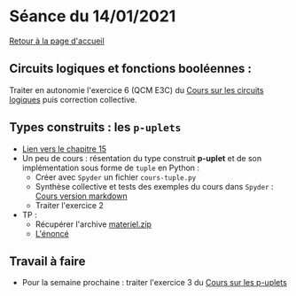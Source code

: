 

# Séance du 14/01/2021

[Retour à la page d'accueil](https://parc-nsi.github.io/premiere-nsi/index.html)


## Circuits logiques et fonctions booléennes :


Traiter en autonomie l'exercice 6 (QCM E3C) du [Cours sur les circuits logiques](../chapitre13/cours-circuits-logiques-git.md)  puis correction collective.


## Types construits : les `p-uplets`

* [Lien vers le chapitre 15](../chapitre15.md)
* Un peu de cours : résentation du type construit __p-uplet__ et de son implémentation sous forme de `tuple`  en Python : 
  * Créer avec `Spyder` un fichier `cours-tuple.py`
  * Synthèse collective et tests des exemples du cours dans `Spyder`  : [Cours version markdown](../chapitre15/Cours/puplets-cours-.md)
  * Traiter l'exercice 2 
* TP :
  * Récupérer l'archive [materiel.zip](../chapitre15/TP/materiel.zip)
  * [L'énoncé ](../chapitre15/TP/NSI-Puplets-TP-2020V1.pdf)


## Travail à faire

* Pour la semaine prochaine : traiter l'exercice 3 du [Cours sur les p-uplets](../chapitre15/Cours/puplets-cours-.md)


  
